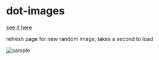 # dot-images
[see it here](https://l94z1zjy3z.codesandbox.io/)

refresh page for new random image, takes a second to load


![sample](https://i.imgur.com/9bODscf.png)
